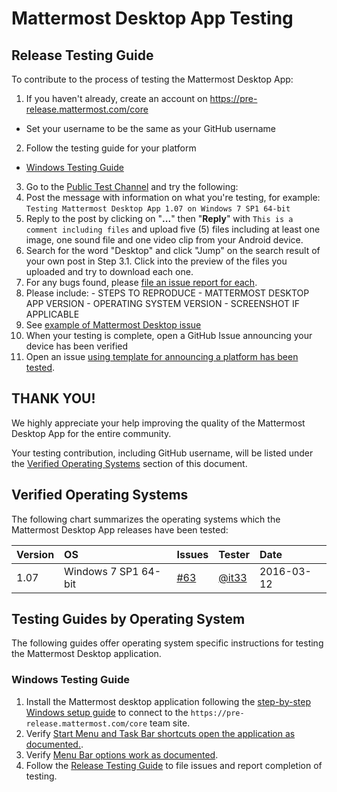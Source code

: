 # Mattermost Desktop App Testing

## Release Testing Guide

To contribute to the process of testing the Mattermost Desktop App: 

1. If you haven't already, create an account on https://pre-release.mattermost.com/core
  - Set your username to be the same as your GitHub username
2. Follow the testing guide for your platform
  - [Windows Testing Guide](#windows-testing-guide)
3. Go to the [Public Test Channel](https://pre-release.mattermost.com/core/channels/public-test-channel) and try the following: 
  1. Post the message with information on what you're testing, for example: `Testing Mattermost Desktop App 1.07 on Windows 7 SP1 64-bit`
  2. Reply to the post by clicking on "**...**" then "**Reply**" with `This is a comment including files` and upload five (5) files including at least one image, one sound file and one video clip from your Android device.
  3. Search for the word "Desktop" and click "Jump" on the search result of your own post in Step 3.1. Click into the preview of the files you uploaded and try to download each one.
4. For any bugs found, please [file an issue report for each](https://github.com/mattermost/desktop/blob/master/CONTRIBUTING.md#issue). 
  1. Please include: 
    - STEPS TO REPRODUCE
    - MATTERMOST DESKTOP APP VERSION
    - OPERATING SYSTEM VERSION 
    - SCREENSHOT IF APPLICABLE
  2. See [example of Mattermost Desktop issue](https://github.com/mattermost/desktop/issues/63)
5. When your testing is complete, open a GitHub Issue announcing your device has been verified
  1. Open an issue [using template for announcing a platform has been tested](https://github.com/mattermost/desktop/issues/70).
  
## THANK YOU!
We highly appreciate your help improving the quality of the Mattermost Desktop App for the entire community. 

Your testing contribution, including GitHub username, will be listed under the [Verified Operating Systems](TESTING.md#verified-operation-systems) section of this document.

## Verified Operating Systems 

The following chart summarizes the operating systems which the Mattermost Desktop App releases have been tested:

| Version | OS | Issues | Tester | Date |
|:--- |:--- |:--- |:--- |:--- |
| 1.07 | Windows 7 SP1 64-bit | [#63](https://github.com/mattermost/desktop/issues/63) | [@it33](https://github.com/it33) | 2016-03-12 |

## Testing Guides by Operating System

The following guides offer operating system specific instructions for testing the Mattermost Desktop application.

### Windows Testing Guide

1. Install the Mattermost desktop application following the [step-by-step Windows setup guide](docs/setup.md#step-by-step-windows-setup) to connect to the `https://pre-release.mattermost.com/core` team site.
2. Verify [Start Menu and Task Bar shortcuts open the application as documented.](docs/setup.md#start-menu-and-task-bar-shortcuts).
3. Verify [Menu Bar options work as documented](docs/setup.md#menu-bar).
4. Follow the [Release Testing Guide](#release-testing-guide) to file issues and report completion of testing.
